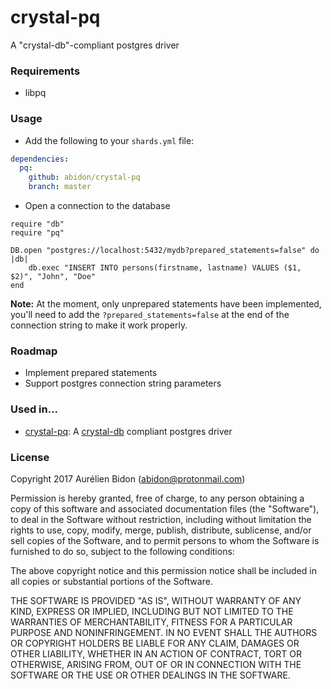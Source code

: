 # crystal-pq
A "crystal-db"-compliant postgres driver

### Requirements

- libpq

### Usage

* Add the following to your `shards.yml` file:

```yaml
dependencies:
  pq:
    github: abidon/crystal-pq
    branch: master
```

* Open a connection to the database

```crystal
require "db"
require "pq"

DB.open "postgres://localhost:5432/mydb?prepared_statements=false" do |db|
    db.exec "INSERT INTO persons(firstname, lastname) VALUES ($1, $2)", "John", "Doe"
end
```

**Note:** At the moment, only unprepared statements have been implemented, you'll need to add the `?prepared_statements=false` at the end of the connection string to make it work properly.

### Roadmap

* Implement prepared statements
* Support postgres connection string parameters

### Used in...

* [crystal-pq](https://github.com/abidon/crystal-pq): A [crystal-db](https://github.com/crystal-lang/crystal-db) compliant postgres driver

### License

Copyright 2017 Aurélien Bidon (abidon@protonmail.com)

Permission is hereby granted, free of charge, to any person obtaining a copy of this software and associated documentation files (the "Software"), to deal in the Software without restriction, including without limitation the rights to use, copy, modify, merge, publish, distribute, sublicense, and/or sell copies of the Software, and to permit persons to whom the Software is furnished to do so, subject to the following conditions:

The above copyright notice and this permission notice shall be included in all copies or substantial portions of the Software.

THE SOFTWARE IS PROVIDED "AS IS", WITHOUT WARRANTY OF ANY KIND, EXPRESS OR IMPLIED, INCLUDING BUT NOT LIMITED TO THE WARRANTIES OF MERCHANTABILITY, FITNESS FOR A PARTICULAR PURPOSE AND NONINFRINGEMENT. IN NO EVENT SHALL THE AUTHORS OR COPYRIGHT HOLDERS BE LIABLE FOR ANY CLAIM, DAMAGES OR OTHER LIABILITY, WHETHER IN AN ACTION OF CONTRACT, TORT OR OTHERWISE, ARISING FROM, OUT OF OR IN CONNECTION WITH THE SOFTWARE OR THE USE OR OTHER DEALINGS IN THE SOFTWARE.
